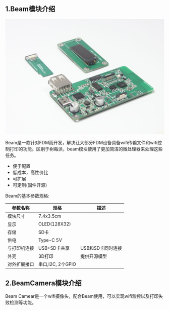 ## 1.Beam模块介绍

<div align=center>
<img src="./images/module-1.png" width=600 />
</div>


Beam是一款针对FDM而开发，解决让大部分FDM设备具备wifi传输文件和wifi控制打印的功能。区别于树莓派，beam模块使用了更加简洁的微处理器来处理这些任务。
- 便于配置
- 低成本，高性价比
- 可扩展
- 可定制(固件开源)

Beam的基本参数规格:

| 参数名称   | 规格             | 描述          |
|--------|----------------|-------------|
| 模块尺寸   | 7.4x3.5cm      |             |
| 显示     | OLED(128X32)   |             |
| 存储     | SD卡            |             |
| 供电     | Type-C 5V      |             |
| 与打印机连接 | USB+SD卡共享      | USB和SD卡同时连接 |
| 外壳     | 3D打印           | 提供开源模型      |
| 对外扩展接口 | 串口,I2C, 2个GPIO |             |



## 2.BeamCamera模块介绍

Beam Camear是一个wifi摄像头，配合Beam使用，可以实现wifi监控以及打印失败检测等功能。

